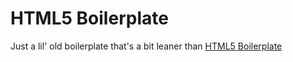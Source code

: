 # HTML5 Boilerplate

Just a lil' old boilerplate that's a bit leaner than [HTML5 Boilerplate](https://html5boilerplate.com/)
